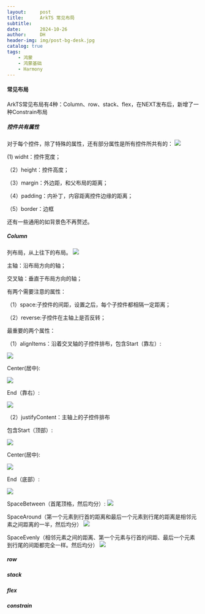```yaml
---
layout:     post
title:      ArkTS 常见布局
subtitle:   
date:       2024-10-26
author:     DH
header-img: img/post-bg-desk.jpg
catalog: true
tags:
    - 鸿蒙
    - 鸿蒙基础
    - Harmony
---
```

#### 常见布局
ArkTS常见布局有4种：Column、row、stack、flex，在NEXT发布后，新增了一种Constrain布局

##### 控件共有属性
对于每个控件，除了特殊的属性，还有部分属性是所有控件所共有的：
![](https://camo.githubusercontent.com/7a7fb637e6c538242715707c9593e7e941d7122ebeec6f7c11d90cceec5c27de/68747470733a2f2f692d626c6f672e6373646e696d672e636e2f6469726563742f37643166303939376136333834393830386334616163333232316364376264392e706e67)

(1) widht：控件宽度；

（2）height：控件高度；

（3）margin：外边距，和父布局的距离；

（4）padding：内补丁，内容距离控件边缘的距离；

（5）border：边框

还有一些通用的如背景色不再赘述。


#####  Column 
列布局，从上往下的布局。
![](https://camo.githubusercontent.com/9caf588b10b938706db80b36a04284121ee384fcf58877c19b19cc397650d66a/68747470733a2f2f692d626c6f672e6373646e696d672e636e2f6469726563742f35396562613737393233666234323133626130313332653138653333353235342e706e67)

主轴：沿布局方向的轴；

交叉轴：垂直于布局方向的轴；

有两个需要注意的属性：

（1）space:子控件的间距，设置之后，每个子控件都相隔一定距离；

（2）reverse:子控件在主轴上是否反转；

最重要的两个属性：

（1）alignItems：沿着交叉轴的子控件排布，包含Start（靠左）:

![](https://camo.githubusercontent.com/70b6582af76eefe1ffbb90fc3212377a4f01f88d0186dab84b413a42153f284c/68747470733a2f2f692d626c6f672e6373646e696d672e636e2f6469726563742f61363765323135373161636134636633623639316531663432646561653665612e706e67
)

Center(居中):

![](https://camo.githubusercontent.com/9327dff2beb7b7bf0da5ff4ea5a88993627b1434351fe48a223b40f5d9578b69/68747470733a2f2f692d626c6f672e6373646e696d672e636e2f6469726563742f66333636363536393839333234366566383837346461363838643666333332632e706e67)

End（靠右）:

![](https://camo.githubusercontent.com/8216f4a20f8da1c24eafef4fdf710faf6a8b0e7c35ad1eafbed301af20794c3c/68747470733a2f2f692d626c6f672e6373646e696d672e636e2f6469726563742f66326337663637646337316634376432393435303565626266393434653262372e706e67
)

（2）justifyContent：主轴上的子控件排布

包含Start（顶部）:

![](https://i-blog.csdnimg.cn/direct/4f5be564c24043de81a75443fc230e84.png)

Center(居中):

![](https://i-blog.csdnimg.cn/direct/a43c29318ab84f41bd65ba20dcdd594c.png)

End（底部）:

![](https://i-blog.csdnimg.cn/direct/076322212f834111a40e86c4301f8f0d.png)

SpaceBetween（首尾顶格，然后均分）:
![](https://i-blog.csdnimg.cn/direct/2e3a6dadc9674d4da53206080f18395e.png)

SpaceAround（第一个元素到行首的距离和最后一个元素到行尾的距离是相邻元素之间距离的一半，然后均分）
![](https://i-blog.csdnimg.cn/direct/cc4dd7791213406cad621dbd037124da.png)

SpaceEvenly（相邻元素之间的距离、第一个元素与行首的间距、最后一个元素到行尾的间距都完全一样。然后均分）
![](https://i-blog.csdnimg.cn/direct/a7ae3516fb044b44805f1282ff5e03ac.png)

#####  row
#####  stack
#####  flex
#####  constrain
